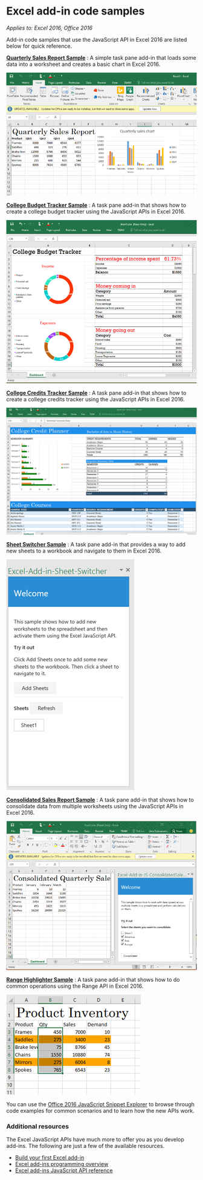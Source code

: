 # Excel add-in code samples

_Applies to: Excel 2016, Office 2016_

Add-in code samples that use the JavaScript API in Excel 2016 are listed below for quick reference.

**[Quarterly Sales Report Sample](https://github.com/OfficeDev/Excel-Add-in-JS-QuarterlySalesReport)** : A simple task pane add-in that loads some data into a worksheet and creates a basic chart in Excel 2016.

![Quarterly Sales Report Sample Add-in](../images/QuarterlySalesReport_report.PNG)

**[College Budget Tracker Sample](https://github.com/OfficeDev/Excel-Add-in-JS-CollegeBudgetTracker)** : A task pane add-in that shows how to create a college budget tracker using the JavaScript APIs in Excel 2016.

![College Budget Tracker Sample Add-in](../images/CollegeBudgetTracker_tracker.PNG)

**[College Credits Tracker Sample](https://github.com/OfficeDev/Excel-Add-in-JS-CollegeCreditsTracker)** : A task pane add-in that shows how to create a college credits tracker using the JavaScript APIs in Excel 2016.

![College Credits Tracker Sample Add-in](../images/CollegeCreditsTracker_tracker.PNG)

**[Sheet Switcher Sample](https://github.com/OfficeDev/Excel-Add-in-JS-SheetSwitcher)** : A task pane add-in that provides a way to add new sheets to a workbook and navigate to them in Excel 2016.

![Sheet Switcher Sample Add-in](../images/SheetSwitcher_taskpane.PNG)

**[Consolidated Sales Report Sample](https://github.com/OfficeDev/Excel-Add-in-JS-ConsolidatedSalesReport)** : A task pane add-in that shows how to consolidate data from multiple worksheets using the JavaScript APIs in Excel 2016.

![Consoldiated Sales Report Sample Add-in](../images/ConsolidatedSalesReport_report.PNG)

**[Range Highlighter Sample](https://github.com/OfficeDev/Excel-Add-in-JS-RangeHighlighter)** : A task pane add-in that shows how to do common operations using the Range API in Excel 2016.

![Range Highlighter Sample Add-in](../images/RangeHighlighter_result.PNG)

You can use the [Office 2016 JavaScript Snippet Explorer](http://officesnippetexplorer.azurewebsites.net/#/snippets/excel) to browse through code examples for common scenarios and to learn how the new APIs work.

### Additional resources

The Excel JavaScript APIs have much more to offer you as you develop add-ins. The following are just a few of the available resources.

*  [Build your first Excel add-in](build-your-first-excel-add-in.md)
*  [Excel add-ins programming overview](excel-add-ins--javascript-programming-overview.md)
*  [Excel add-ins JavaScript API reference](excel-add-ins-javascript-api-reference.md)